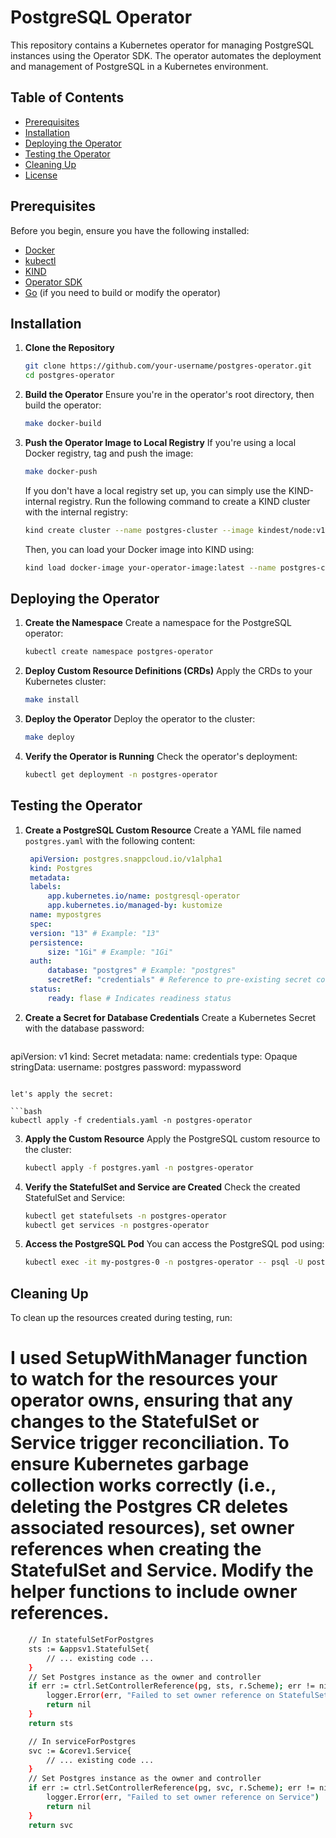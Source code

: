 # PostgreSQL Operator

This repository contains a Kubernetes operator for managing PostgreSQL instances using the Operator SDK. The operator automates the deployment and management of PostgreSQL in a Kubernetes environment.

## Table of Contents
- [Prerequisites](#prerequisites)
- [Installation](#installation)
- [Deploying the Operator](#deploying-the-operator)
- [Testing the Operator](#testing-the-operator)
- [Cleaning Up](#cleaning-up)
- [License](#license)

## Prerequisites

Before you begin, ensure you have the following installed:

- [Docker](https://docs.docker.com/get-docker/)
- [kubectl](https://kubernetes.io/docs/tasks/tools/install-kubectl/)
- [KIND](https://kind.sigs.k8s.io/docs/user/quick-start/)
- [Operator SDK](https://sdk.operatorframework.io/docs/install-operator-sdk/)
- [Go](https://golang.org/dl/) (if you need to build or modify the operator)

## Installation

1. **Clone the Repository**
   ```bash
   git clone https://github.com/your-username/postgres-operator.git
   cd postgres-operator
   ```

2. **Build the Operator**
   Ensure you're in the operator's root directory, then build the operator:
   ```bash
   make docker-build
   ```

3. **Push the Operator Image to Local Registry**
   If you're using a local Docker registry, tag and push the image:
   ```bash
   make docker-push
   ```

   If you don't have a local registry set up, you can simply use the KIND-internal registry. Run the following command to create a KIND cluster with the internal registry:
   ```bash
   kind create cluster --name postgres-cluster --image kindest/node:v1.24.0 --config kind-config.yaml
   ```

   Then, you can load your Docker image into KIND using:
   ```bash
   kind load docker-image your-operator-image:latest --name postgres-cluster
   ```

## Deploying the Operator

1. **Create the Namespace**
   Create a namespace for the PostgreSQL operator:
   ```bash
   kubectl create namespace postgres-operator
   ```

2. **Deploy Custom Resource Definitions (CRDs)**
   Apply the CRDs to your Kubernetes cluster:
   ```bash
   make install
   ```

3. **Deploy the Operator**
   Deploy the operator to the cluster:
   ```bash
   make deploy
   ```

4. **Verify the Operator is Running**
   Check the operator's deployment:
   ```bash
   kubectl get deployment -n postgres-operator
   ```

## Testing the Operator

1. **Create a PostgreSQL Custom Resource**
   Create a YAML file named `postgres.yaml` with the following content:
   ```yaml
    apiVersion: postgres.snappcloud.io/v1alpha1
    kind: Postgres
    metadata:
    labels:
        app.kubernetes.io/name: postgresql-operator
        app.kubernetes.io/managed-by: kustomize
    name: mypostgres
    spec:
    version: "13" # Example: "13"
    persistence:
        size: "1Gi" # Example: "1Gi"
    auth:
        database: "postgres" # Example: "postgres"
        secretRef: "credentials" # Reference to pre-existing secret containing
    status:
        ready: flase # Indicates readiness status
   ```

2. **Create a Secret for Database Credentials**
   Create a Kubernetes Secret with the database password:
   ```yaml
  apiVersion: v1
    kind: Secret
    metadata:
    name: credentials
    type: Opaque
    stringData:
    username: postgres
    password: mypassword
   ```

let's apply the secret:

   ```bash
   kubectl apply -f credentials.yaml -n postgres-operator
   ```

3. **Apply the Custom Resource**
   Apply the PostgreSQL custom resource to the cluster:
   ```bash
   kubectl apply -f postgres.yaml -n postgres-operator
   ```

4. **Verify the StatefulSet and Service are Created**
   Check the created StatefulSet and Service:
   ```bash
   kubectl get statefulsets -n postgres-operator
   kubectl get services -n postgres-operator
   ```

5. **Access the PostgreSQL Pod**
   You can access the PostgreSQL pod using:
   ```bash
   kubectl exec -it my-postgres-0 -n postgres-operator -- psql -U postgres
   ```

## Cleaning Up

To clean up the resources created during testing, run:
# I used SetupWithManager function to watch for the resources your operator owns, ensuring that any changes to the StatefulSet or Service trigger reconciliation. To ensure Kubernetes garbage collection works correctly (i.e., deleting the Postgres CR deletes associated resources), set owner references when creating the StatefulSet and Service. Modify the helper functions to include owner references.

```bash
    // In statefulSetForPostgres
    sts := &appsv1.StatefulSet{
        // ... existing code ...
    }
    // Set Postgres instance as the owner and controller
    if err := ctrl.SetControllerReference(pg, sts, r.Scheme); err != nil {
        logger.Error(err, "Failed to set owner reference on StatefulSet")
        return nil
    }
    return sts

    // In serviceForPostgres
    svc := &corev1.Service{
        // ... existing code ...
    }
    // Set Postgres instance as the owner and controller
    if err := ctrl.SetControllerReference(pg, svc, r.Scheme); err != nil {
        logger.Error(err, "Failed to set owner reference on Service")
        return nil
    }
    return svc
```